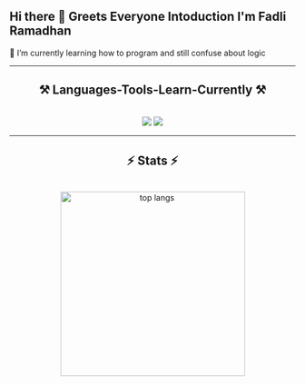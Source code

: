 ## Hi there 👋 Greets Everyone Intoduction I'm Fadli Ramadhan

🌱 I’m currently learning how to program and still confuse about logic

 <hr/>
 <h2 align="center">⚒️ Languages-Tools-Learn-Currently ⚒️</h2>
 <br/>
 <div align="center">
    <img src="https://skillicons.dev/icons?i=react,bootstrap,html,css,vscode,github,git" />
    <img src="https://skillicons.dev/icons?i=javascript,mysql" /><br>
</div>

<hr/>

<h2 align="center">⚡ Stats ⚡</h2>
<br>
<div align=center>
  <img width=325 align="center" src="https://github-readme-stats-salesp07.vercel.app/api/top-langs/?username=fadliraamdhn&hide=HTML&langs_count=8&layout=compact&theme=react&border_radius=10&size_weight=0.5&count_weight=0.5&exclude_repo=github-readme-stats" alt="top langs" />
</div>
